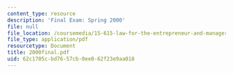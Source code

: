 ```yaml
---
content_type: resource
description: 'Final Exam: Spring 2000'
file: null
file_location: /coursemedia/15-615-law-for-the-entrepreneur-and-manager-spring-2003/62c1705cbd7657cb0ee062f23e9aa018_2000final.pdf
file_type: application/pdf
resourcetype: Document
title: 2000final.pdf
uid: 62c1705c-bd76-57cb-0ee0-62f23e9aa018
---
```


